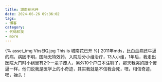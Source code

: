 ```yaml
---
title: 城南花已开
date: 2024-06-26 09:36:02
tags:
- 博客
category:
- 代码和我
- more
---
```

{% asset_img VbsElQ.jpg This is 城南花已开 %}
2011年mds，比白血病还牛逼的病，病因不明，国际无特效药，入院后分小组治疗，13人小组，1年后，我走出医院大门时小组里有2个一辈子废人，另外10个户口本注销了，那天我哭的跟个傻逼一样，他们说我是医学上的小奇迹，其实我就是不信我会死，嘿，相信奇迹，嘿，抬头！